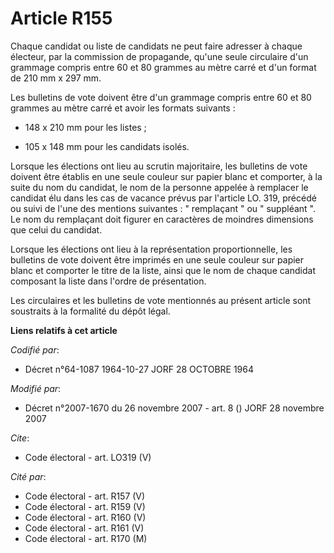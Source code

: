 # Article R155

Chaque candidat ou liste de candidats ne peut faire adresser à chaque électeur, par la commission de propagande, qu'une seule
circulaire d'un grammage compris entre 60 et 80 grammes au mètre carré et d'un format de 210 mm x 297 mm. 

Les bulletins de vote doivent être d'un grammage compris entre 60 et 80 grammes au mètre carré et avoir les formats
suivants :

- 148 x 210 mm pour les listes ;

- 105 x 148 mm pour les candidats isolés. 

Lorsque les élections ont lieu au scrutin majoritaire, les bulletins de vote doivent être établis en une seule couleur sur
papier blanc et comporter, à la suite du nom du candidat, le nom de la personne appelée à remplacer le candidat élu dans les
cas de vacance prévus par l'article LO. 319, précédé ou suivi de l'une des mentions suivantes : " remplaçant " ou " suppléant
". Le nom du remplaçant doit figurer en caractères de moindres dimensions que celui du candidat. 

Lorsque les élections ont lieu à la représentation proportionnelle, les bulletins de vote doivent être imprimés en une seule
couleur sur papier blanc et comporter le titre de la liste, ainsi que le nom de chaque candidat composant la liste dans
l'ordre de présentation. 

Les circulaires et les bulletins de vote mentionnés au présent article sont soustraits à la formalité du dépôt légal.

**Liens relatifs à cet article**

_Codifié par_:

  - Décret n°64-1087 1964-10-27 JORF 28 OCTOBRE 1964

_Modifié par_:

  - Décret n°2007-1670 du 26 novembre 2007 - art. 8 () JORF 28 novembre 2007

_Cite_:

  - Code électoral - art. LO319 (V)

_Cité par_:

  - Code électoral - art. R157 (V)
  - Code électoral - art. R159 (V)
  - Code électoral - art. R160 (V)
  - Code électoral - art. R161 (V)
  - Code électoral - art. R170 (M)
